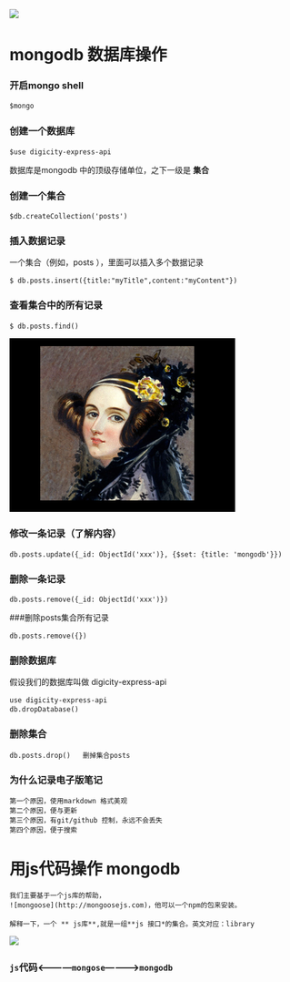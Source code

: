 ![](https://avatars0.githubusercontent.com/u/72467)
# mongodb 数据库操作

###  开启mongo shell
```js
$mongo

```
### 创建一个数据库
```
$use digicity-express-api

```
数据库是mongodb 中的顶级存储单位，之下一级是 **集合**
### 创建一个集合
```
$db.createCollection('posts')

```
### 插入数据记录
一个集合（例如，posts ），里面可以插入多个数据记录
```
$ db.posts.insert({title:"myTitle",content:"myContent"})

```
### 查看集合中的所有记录
```
$ db.posts.find()

```
![ada](https://github.com/fengxueyijiu/request-mongoose-9-30/blob/master/doc/img/001-ada.png?raw=true)

### 修改一条记录（了解内容）
```
db.posts.update({_id: ObjectId('xxx')}, {$set: {title: 'mongodb'}})

```
### 删除一条记录
```
db.posts.remove({_id: ObjectId('xxx')})

```
###删除posts集合所有记录
```
db.posts.remove({})
```
### 删除数据库
假设我们的数据库叫做 digicity-express-api

 ```
 use digicity-express-api
 db.dropDatabase()
 ```
 ### 删除集合
 ```
 db.posts.drop()   删掉集合posts

 ```
### 为什么记录电子版笔记
```
第一个原因，使用markdown 格式美观
第二个原因，便与更新
第三个原因，有git/github 控制，永远不会丢失
第四个原因，便于搜索
```
# 用js代码操作 mongodb
```
我们主要基于一个js库的帮助，
![mongoose](http://mongoosejs.com)，他可以一个npm的包来安装。

解释一下，一个 ** js库**,就是一组**js 接口*的集合。英文对应：library
```
![](https://github.com/happypeter/digicity-express-api/blob/master/doc/img/002-mongoose.png?raw=true)
### `js`代码<————`mongose`————>`mongodb`

